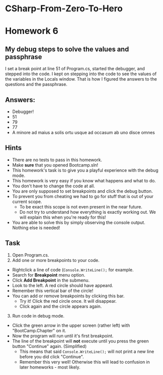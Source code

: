 # CSharp-From-Zero-To-Hero

# Homework 6

## My debug steps to solve the values and passphrase
I set a break point at line 51 of Program.cs, started the debugger, and stepped into the code. 
I kept on stepping into the code to see the values of the variables in the Locals window. 
That is how I figured the answers to the questions and the passphrase.

## Answers:
* Debugger!
* 51
* 79
* 77
* A minore ad maius a solis ortu usque ad occasum ab uno disce omnes


## Hints
* There are no tests to pass in this homework.
* Make **sure** that you opened Bootcamp.sln!
* This homework's task is to give you a playful experience with the debug mode.
* This homework is very easy if you know what happens and what to do.
* You don't have to change the code at all.
* You are only supposed to set breakpoints and click the debug button.
* To prevent you from cheating we had to go for stuff that is out of your current scope.
  * To be exact this scope is not even present in the near future.
  * Do not try to understand how everything is exactly working out. We will explain this when you're ready for this!
* You are able to solve this by simply observing the console output. Nothing else is needed!

## Task
1) Open Program.cs.
2) Add one or more breakpoints to your code.
  * Rightclick a line of code (`Console.WriteLine();` for example.
  * Search for **Breakpoint** menu option.
  * Click **Add Breakpoint** in the submenu.
  * Look to the left. A red circle should have appeard.
  * Remember this vertical bar of the circle!
  * You can add or remove breakpoints by clicking this bar.
    * Try it! Click the red circle once. It will disappear.
    * Click again and the circle appears again.
3) Run code in debug mode.
  * Click the green arrow in the upper screen (rather left) with "BootCamp.Chapter" on it.
  * Now the program will run until it's first breakpoint.
  * The line of the breakpoint will **not** execute until you press the green button "Continue" again. (Simplified)
    * This means that said `Console.WriteLine();` will not print a new line before you did click "Continue".
    * Remember this very well! Otherwise this will lead to confusion in later homeworks - most likely.
